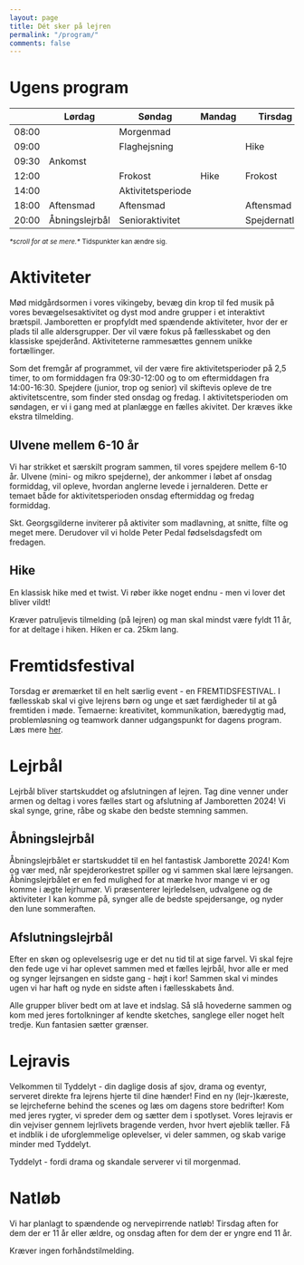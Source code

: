 ```yaml
---
layout: page
title: Dét sker på lejren
permalink: "/program/"
comments: false
---
```


# Ugens program
<table class="tg">
<thead>
  <tr>
    <th class="col-white col-time"></th>
    <th class="col-grey">Lørdag</th>
    <th class="col-white">Søndag</th>
    <th class="col-grey">Mandag</th>
    <th class="col-white">Tirsdag</th>
    <th class="col-grey">Onsdag</th>
    <th class="col-white">Torsdag</th>
    <th class="col-grey">Fredag</th>
    <th class="col-white">Lørdag</th>
  </tr>
</thead>
<tbody>
  <tr>
    <td class="col-white col-time">08:00</td>
    <td class="col-grey" rowspan="5">Ankomst</td>
    <td class="col-white cell-small">Morgenmad</td>
    <td class="col-grey" rowspan="7">Hike</td>
    <td class="col-white" rowspan="3">Hike</td>
    <td class="col-grey cell-small">Morgenmad</td>
    <td class="col-white cell-small">Morgenmad</td>
    <td class="col-grey cell-small">Morgenmad</td>
    <td class="col-white cell-small">Morgenmad</td>
  </tr>
  <tr>
    <td class="col-white col-time">09:00</td>
    <td class="col-white cell-small">Flaghejsning</td>
    <td class="col-grey cell-small">Flaghejsning</td>
    <td class="col-white  cell-small">Flaghejsning</td>
    <td class="col-grey cell-small">Flaghejsning</td>
    <td class="col-white  cell-small">Flaghejsning</td>
  </tr>
  <tr>
    <td class="col-white col-time">09:30</td>
    <td class="col-white "></td>
    <td class="col-grey">Aktivitetsperiode</td>
    <td class="col-white " rowspan="3">Fremtidsfestival</td>
    <td class="col-grey">Aktivitetsperiode</td>
    <td class="col-white " rowspan="3">Hjemrejse</td>
  </tr>
  <tr>
    <td class="col-white col-time">12:00</td>
    <td class="col-white cell-small">Frokost</td>
    <td class="col-white cell-small">Frokost</td>
    <td class="col-grey  cell-small">Frokost</td>
    <td class="col-grey cell-small">Frokost</td>
  </tr>
  <tr>
    <td class="col-white col-time">14:00</td>
    <td class="col-white ">Aktivitetsperiode</td>
    <td class="col-white"></td>
    <td class="col-grey ">Aktivitetsperiode</td>
    <td class="col-grey"></td>
  </tr >
  <tr>
    <td class="col-white col-time">18:00</td>
    <td class="col-grey  cell-small">Aftensmad</td>
    <td class="col-white cell-small">Aftensmad</td>
    <td class="col-white  cell-small">Aftensmad</td>
    <td class="col-grey cell-small">Aftensmad</td>
    <td class="col-white  cell-small">Aftensmad</td>
    <td class="col-grey cell-small">Aftensmad</td>
    <td class="col-white "></td>
  </tr>
  <tr>
    <td class="col-white col-time">20:00</td>
    <td class="col-grey ">Åbningslejrbål</td>
    <td class="col-white">Senioraktivitet</td>
    <td class="col-white ">Spejdernatløb</td>
    <td class="col-grey">Ulvenatløb</td>
    <td class="col-white ">Fællesaktivitet</td>
    <td class="col-grey">Afslutningslejrbål</td>
    <td class="col-white "></td>
  </tr>
</tbody>
</table>

<small>
<i>*scroll for at se mere.*</i>
Tidspunkter kan ændre sig.
</small>

# Aktiviteter
Mød midgårdsormen i vores vikingeby, bevæg din krop til fed musik på vores bevægelsesaktivitet og dyst mod andre grupper i et interaktivt brætspil. Jamboretten er propfyldt med spændende aktiviteter, hvor der er plads til alle aldersgrupper. Der vil være fokus på fællesskabet og den klassiske spejderånd. Aktiviteterne rammesættes gennem unikke fortællinger. 

Som det fremgår af programmet, vil der være fire aktivitetsperioder på 2,5 timer, to om formiddagen fra 09:30-12:00 og to om eftermiddagen fra 14:00-16:30. Spejdere (junior, trop og senior) vil skiftevis opleve de tre aktivitetscentre, som finder sted onsdag og fredag. I aktivitetsperioden om søndagen, er vi i gang med at planlægge en fælles akivitet. Der kræves ikke ekstra tilmelding. 

## Ulvene mellem 6-10 år
Vi har strikket et særskilt program sammen, til vores spejdere mellem 6-10 år. Ulvene (mini- og mikro spejderne), der ankommer i løbet af onsdag formiddag, vil opleve, hvordan anglerne levede i jernalderen. Dette er temaet både for aktivitetsperioden onsdag eftermiddag og fredag formiddag.

Skt. Georgsgilderne inviterer på aktiviter som madlavning, at snitte, filte og meget mere. Derudover vil vi holde Peter Pedal fødselsdagsfedt om fredagen.


## Hike
En klassisk hike med et twist. Vi røber ikke noget endnu - men vi lover det bliver vildt!

Kræver patruljevis tilmelding (på lejren) og man skal mindst være fyldt 11 år, for at deltage i hiken. Hiken er ca. 25km lang.

# Fremtidsfestival
Torsdag er øremærket til en helt særlig event - en FREMTIDSFESTIVAL. I fællesskab skal vi give lejrens børn og unge et sæt færdigheder til at gå fremtiden i møde. Temaerne: kreativitet, kommunikation, bæredygtig mad, problemløsning og teamwork danner udgangspunkt for dagens program. Læs mere [her](/fremtidsfestival).

# Lejrbål
Lejrbål bliver startskuddet og afslutningen af lejren. Tag dine venner under armen og deltag i vores fælles start og afslutning af Jamboretten 2024! Vi skal synge, grine, råbe og skabe den bedste stemning sammen.

## Åbningslejrbål
Åbningslejrbålet er startskuddet til en hel fantastisk Jamborette 2024! Kom og vær med, når spejderorkestret spiller og vi sammen skal lære lejrsangen. Åbningslejrbålet er en fed mulighed for at mærke hvor mange vi er og komme i ægte lejrhumør. Vi præsenterer lejrledelsen, udvalgene og de aktiviteter I kan komme på, synger alle de bedste spejdersange, og nyder den lune sommeraften.

## Afslutningslejrbål
Efter en skøn og oplevelsesrig uge er det nu tid til at sige farvel. Vi skal fejre den fede uge vi har oplevet sammen med et fælles lejrbål, hvor alle er med og synger lejrsangen en sidste gang - højt i kor! Sammen skal vi mindes ugen vi har haft og nyde en sidste aften i fællesskabets ånd. 

Alle grupper bliver bedt om at lave et indslag. Så slå hovederne sammen og kom med jeres fortolkninger af kendte sketches, sanglege eller noget helt tredje. Kun fantasien sætter grænser.



# Lejravis

Velkommen til Tyddelyt - din daglige dosis af sjov, drama og eventyr, serveret direkte fra lejrens hjerte til dine hænder! Find en ny (lejr-)kæreste, se lejrcheferne behind the scenes og læs om dagens store bedrifter! Kom med jeres rygter, vi spreder dem og sætter dem i spotlyset. 
Vores lejravis er din vejviser gennem lejrlivets bragende verden, hvor hvert øjeblik tæller. Få et indblik i de uforglemmelige oplevelser, vi deler sammen, og skab varige minder med Tyddelyt. 

Tyddelyt - fordi drama og skandale serverer vi til morgenmad. 


# Natløb
Vi har planlagt to spændende og nervepirrende natløb!
Tirsdag aften for dem der er 11 år eller ældre, og onsdag aften for dem der er yngre end 11 år.

Kræver ingen forhåndstilmelding.
